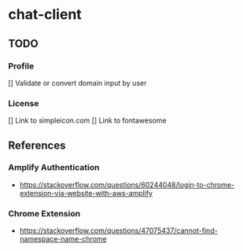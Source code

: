 # chat-client

## TODO

### Profile

[] Validate or convert domain input by user

### License

[] Link to simpleicon.com
[] Link to fontawesome

## References

### Amplify Authentication

* https://stackoverflow.com/questions/60244048/login-to-chrome-extension-via-website-with-aws-amplify

### Chrome Extension
* https://stackoverflow.com/questions/47075437/cannot-find-namespace-name-chrome